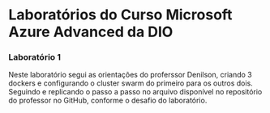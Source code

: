 # Laboratórios do Curso Microsoft Azure Advanced da DIO

### Laboratório 1 
Neste laboratório segui as orientações do proferssor Denilson, criando 3 dockers e configurando o cluster swarm do primeiro para os outros dois. Seguindo e replicando o passo a passo no arquivo disponível no repositório do professor no GitHub, conforme o desafio do laboratório.

